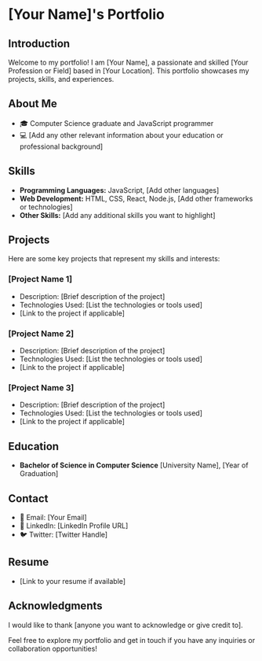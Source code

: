 # [Your Name]'s Portfolio

## Introduction
Welcome to my portfolio! I am [Your Name], a passionate and skilled [Your Profession or Field] based in [Your Location]. This portfolio showcases my projects, skills, and experiences.

## About Me
- 🎓 Computer Science graduate and JavaScript programmer
- 💻 [Add any other relevant information about your education or professional background]

## Skills
- **Programming Languages:** JavaScript, [Add other languages]
- **Web Development:** HTML, CSS, React, Node.js, [Add other frameworks or technologies]
- **Other Skills:** [Add any additional skills you want to highlight]

## Projects
Here are some key projects that represent my skills and interests:

### [Project Name 1]
- Description: [Brief description of the project]
- Technologies Used: [List the technologies or tools used]
- [Link to the project if applicable]

### [Project Name 2]
- Description: [Brief description of the project]
- Technologies Used: [List the technologies or tools used]
- [Link to the project if applicable]

### [Project Name 3]
- Description: [Brief description of the project]
- Technologies Used: [List the technologies or tools used]
- [Link to the project if applicable]

## Education
- **Bachelor of Science in Computer Science**
  [University Name], [Year of Graduation]

## Contact
- 📧 Email: [Your Email]
- 🔗 LinkedIn: [LinkedIn Profile URL]
- 🐦 Twitter: [Twitter Handle]

## Resume
- [Link to your resume if available]

## Acknowledgments
I would like to thank [anyone you want to acknowledge or give credit to].

Feel free to explore my portfolio and get in touch if you have any inquiries or collaboration opportunities!

